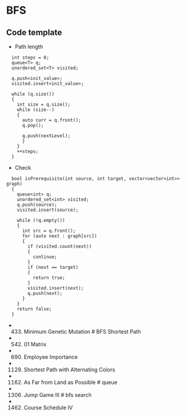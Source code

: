 # BFS
## Code template
- Path length
```
  int steps = 0;
  queue<T> q;
  unordered_set<T> visited;

  q.push<init_value>;
  visited.insert<init_value>;

  while (q.size())
  {
    int size = q.size();
    while (size--)
    {
      auto curr = q.front();
      q.pop();
        
      q.push(nextLevel);
      }
    }
    ++steps;
  }
``` 
- Check
```
  bool isPrerequisite(int source, int target, vector<vector<int>> graph)
  {
    queue<int> q;
    unordered_set<int> visited;
    q.push(source);
    visited.insert(source);

    while (!q.empty())
    {
      int src = q.front();
      for (auto next : graph[src])
      {
        if (visited.count(next))
        {
          continue;
        }
        if (next == target)
        {
          return true;
        }
        visited.insert(next);
        q.push(next);
      }
    }
    return false;
  }
```

- 433. Minimum Genetic Mutation                     # BFS Shortest Path
- 542. 01 Matrix
- 690. Employee Importance
- 1129. Shortest Path with Alternating Colors
- 1162. As Far from Land as Possible      # queue
- 1306. Jump Game III                     # bfs search 
- 1462. Course Schedule IV

